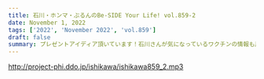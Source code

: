 ```yaml
---
title: 石川・ホンマ・ぶるんのBe-SIDE Your Life! vol.859-2
date: November 1, 2022
tags: ['2022', 'November 2022', 'vol.859']
draft: false
summary: プレゼントアイディア頂いています！石川さんが気になっているワクチンの情報も届いています。
---
```


http://project-phi.ddo.jp/ishikawa/ishikawa859_2.mp3